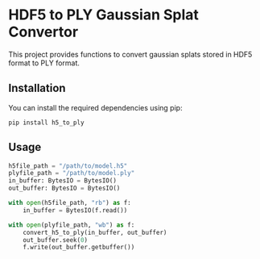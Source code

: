 # HDF5 to PLY Gaussian Splat Convertor
This project provides functions to convert gaussian splats stored in HDF5 format to PLY format. 


## Installation
You can install the required dependencies using pip:
```
pip install h5_to_ply
```


## Usage
```python
h5file_path = "/path/to/model.h5"
plyfile_path = "/path/to/model.ply"
in_buffer: BytesIO = BytesIO()
out_buffer: BytesIO = BytesIO()

with open(h5file_path, "rb") as f:
    in_buffer = BytesIO(f.read())

with open(plyfile_path, "wb") as f:
    convert_h5_to_ply(in_buffer, out_buffer)
    out_buffer.seek(0)
    f.write(out_buffer.getbuffer())
```